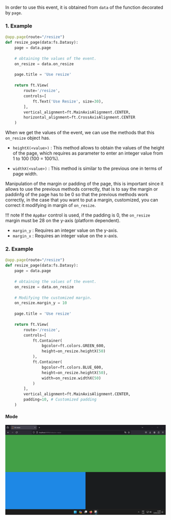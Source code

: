 In order to use this event, it is obtained from `data` of the function decorated by `page`.

### **1. Example**

```python hl_lines="6"
@app.page(route="/resize")
def resize_page(data:fs.Datasy):
    page = data.page

    # obtaining the values of the event.
    on_resize = data.on_resize
    
    page.title = 'Use resize'
    
    return ft.View(
        route='/resize',
        controls=[
            ft.Text('Use Resize', size=30),
        ],
        vertical_alignment=ft.MainAxisAlignment.CENTER,
        horizontal_alignment=ft.CrossAxisAlignment.CENTER
    )
```
When we get the values of the event, we can use the methods that this `on_resize` object has.

* `heightX(<value>)` : This method allows to obtain the values of the height of the page, which requires as parameter to enter an integer value from 1 to 100 (100 = 100%).

* `widthX(<value>)` : This method is similar to the previous one in terms of page width.

Manipulation of the margin or padding of the page, this is important since it allows to use the previous methods correctly, that is to say the margin or paddinfg of the page has to be 0 so that the previous methods work correctly, in the case that you want to put a margin, customized, you can correct it modifying in margin of `on_resize`.

!!! note
    If the `AppBar` control is used, if the padding is 0, the `on_resize` margin must be 28 on the y-axis (platform dependent).

* `margin_y` : Requires an integer value on the y-axis.
* `margin_x` : Requires an integer value on the x-axis.

### **2. Example**
```python hl_lines="6 9 18 22 23 27"
@app.page(route="/resize")
def resize_page(data:fs.Datasy):
    page = data.page

    # obtaining the values of the event.
    on_resize = data.on_resize

    # Modifying the customized margin.
    on_resize.margin_y = 10
    
    page.title = 'Use resize'
    
    return ft.View(
        route='/resize',
        controls=[
            ft.Container(
                bgcolor=ft.colors.GREEN_600,
                height=on_resize.heightX(50)
            ),
            ft.Container(
                bgcolor=ft.colors.BLUE_600,
                height=on_resize.heightX(50),
                width=on_resize.widthX(50)
            )
        ],
        vertical_alignment=ft.MainAxisAlignment.CENTER,
        padding=10, # Customized padding
    )

```
#### Mode

![on-resize](../images/on-resize.png "on-resize")
